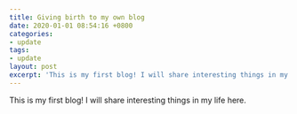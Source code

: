 ```yaml
---
title: Giving birth to my own blog
date: 2020-01-01 08:54:16 +0800
categories:
- update
tags:
- update
layout: post
excerpt: 'This is my first blog! I will share interesting things in my life here.'
---
```


This is my first blog! I will share interesting things in my life here.
